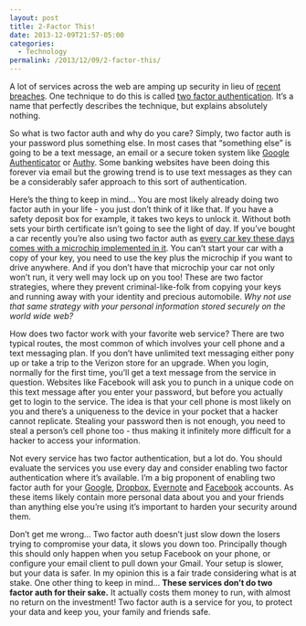 ```yaml
---
layout: post
title: 2-Factor This!
date: 2013-12-09T21:57-05:00
categories:
  - Technology
permalink: /2013/12/09/2-factor-this/
---
```

A lot of services across the web are amping up security in lieu of [recent breaches](http://abcnews.go.com/Technology/hacker-group-stole-million-stolen-facebook-google-passwords/story?id=21109910). One technique to do this is called [two factor authentication](https://help.github.com/articles/about-two-factor-authentication). It’s a name that perfectly describes the technique, but explains absolutely nothing.

So what is two factor auth and why do you care? Simply, two factor auth is your password plus something else. In most cases that “something else” is going to be a text message, an email or a secure token system like [Google Authenticator](https://itunes.apple.com/us/app/google-authenticator/id388497605) or [Authy](https://www.authy.com). Some banking websites have been doing this forever via email but the growing trend is to use text messages as they can be a considerably safer approach to this sort of authentication.

Here’s the thing to keep in mind… You are most likely already doing two factor auth in your life - you just don’t think of it like that. If you have a safety deposit box for example, it takes two keys to unlock it. Without both sets your birth certificate isn’t going to see the light of day. If you’ve bought a car recently you’re also using two factor auth as [every car key these days comes with a microchip implemented in it](http://en.wikipedia.org/wiki/Transponder_car_key). You can’t start your car with a copy of your key, you need to use the key plus the microchip if you want to drive anywhere. And if you don’t have that microchip your car not only won’t run, it very well may lock up on you too! These are two factor strategies, where they prevent criminal-like-folk from copying your keys and running away with your identity and precious automobile. _Why not use that same strategy with your personal information stored securely on the world wide web?_

How does two factor work with your favorite web service? There are two typical routes, the most common of which involves your cell phone and a text messaging plan. If you don’t have unlimited text messaging either pony up or take a trip to the Verizon store for an upgrade. When you login, normally for the first time, you’ll get a text message from the service in question. Websites like Facebook will ask you to punch in a unique code on this text message after you enter your password, but before you actually get to login to the service. The idea is that your cell phone is most likely on you and there’s a uniqueness to the device in your pocket that a hacker cannot replicate. Stealing your password then is not enough, you need to steal a person’s cell phone too - thus making it infinitely more difficult for a hacker to access your information.

Not every service has two factor authentication, but a lot do. You should evaluate the services you use every day and consider enabling two factor authentication where it’s available. I’m a big proponent of enabling two factor auth for your [Google](http://www.google.com/landing/2step/), [Dropbox](https://www.dropbox.com/help/363/en), [Evernote](http://blog.evernote.com/blog/2013/10/04/two-step-verification-available-to-all-users/) and [Facebook](https://www.facebook.com/note.php?note_id=10150172618258920) accounts. As these items likely contain more personal data about you and your friends than anything else you’re using it’s important to harden your security around them.

Don’t get me wrong… Two factor auth doesn’t just slow down the losers trying to compromise your data, it slows you down too. Principally though this should only happen when you setup Facebook on your phone, or configure your email client to pull down your Gmail. Your setup is slower, but your data is safer. In my opinion this is a fair trade considering what is at stake. One other thing to keep in mind… **These services don’t do two factor auth for their sake.** It actually costs them money to run, with almost no return on the investment! Two factor auth is a service for you, to protect your data and keep you, your family and friends safe.
